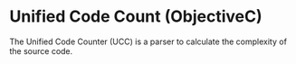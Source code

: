 # Unified Code Count (ObjectiveC)

The Unified Code Counter (UCC) is a parser to calculate the complexity of the source code.
